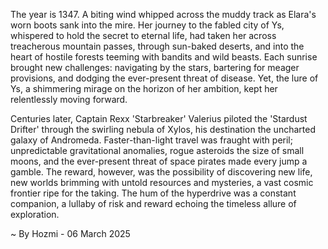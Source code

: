 
The year is 1347.  A biting wind whipped across the muddy track as Elara's worn boots sank into the mire.  Her journey to the fabled city of Ys, whispered to hold the secret to eternal life, had taken her across treacherous mountain passes, through sun-baked deserts, and into the heart of hostile forests teeming with bandits and wild beasts.  Each sunrise brought new challenges: navigating by the stars, bartering for meager provisions, and dodging the ever-present threat of disease.  Yet, the lure of Ys, a shimmering mirage on the horizon of her ambition, kept her relentlessly moving forward.

Centuries later, Captain Rexx 'Starbreaker' Valerius piloted the 'Stardust Drifter' through the swirling nebula of Xylos, his destination the uncharted galaxy of Andromeda.  Faster-than-light travel was fraught with peril; unpredictable gravitational anomalies, rogue asteroids the size of small moons, and the ever-present threat of space pirates made every jump a gamble.  The reward, however, was the possibility of discovering new life, new worlds brimming with untold resources and mysteries, a vast cosmic frontier ripe for the taking. The hum of the hyperdrive was a constant companion, a lullaby of risk and reward echoing the timeless allure of exploration.

~ By Hozmi - 06 March 2025
